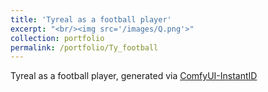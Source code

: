 ```yaml
---
title: 'Tyreal as a football player'
excerpt: "<br/><img src='/images/Q.png'>"
collection: portfolio
permalink: /portfolio/Ty_football
---
```


Tyreal as a football player, generated via [ComfyUI-InstantID](https://github.com/ZHO-ZHO-ZHO/ComfyUI-InstantID)
